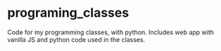 # programing_classes
Code for my programming classes, with python. Includes web app with vanilla JS and python code used in the classes.
